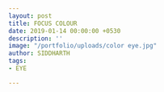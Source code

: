 ```yaml
---
layout: post
title: FOCUS COLOUR
date: 2019-01-14 00:00:00 +0530
description: ''
image: "/portfolio/uploads/color eye.jpg"
author: SIDDHARTH
tags:
- EYE

---
```

